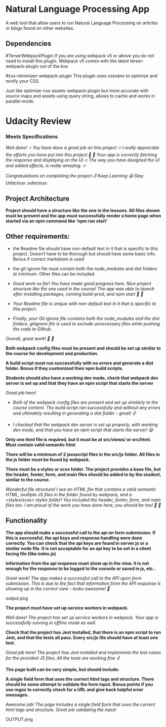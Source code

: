 # Natural Language Processing App
A web tool that allow users to run Natural Language Processing on articles or blogs found on other websites.

## Dependencies
#TerserWebpackPlugin
If you are using webpack v5 or above you do not need to install this plugin. Webpack v5 comes with the latest terser-webpack-plugin out of the box

#css-minimizer-webpack-plugin
This plugin uses cssnano to optimize and minify your CSS.

Just like optimize-css-assets-webpack-plugin but more accurate with source maps and assets using query string, allows to cache and works in parallel mode.

# Udacity Review

### Meets Specifications

*Well done! :star: You have done a great job on this project :fire: I really appreciate the efforts you have put into this project :clap: :clap: Your app is correctly fetching the response and displaying on the UI :fire: The way you have designed the UI and added effects, is really amazing. :fire:*

*Congratulations on completing the project :v:*
*Keep Learning :smiley:*
*Stay Udacious :udacious:*

## Project Architecture
**Project should have a structure like the one in the lessons. All files shown must be present and the app must successfully render a home page when started via an npm command like ‘npm run start’**

## Other requirements:

- the Readme file should have non-default text in it that is specific to this project. Doesn’t have to be thorough but should have some basic info. Bonus if correct markdown is used

- the git ignore file must contain both the node_modules and dist folders at minimum. Other files can be included.

- *Good work so far! You have made good progress here. Nice project structure like the one used in the course! The app was able to launch after installing packages, running build-prod, and npm start :clap: :clap:*

- *Your Readme file is unique with non-default text in it that is specific to this project.*

- *Finally, your Git ignore file contains both the node_modules and the dist folders. gitignore file is used to exclude unnecessary files while pushing the code to Github.*

*Overall, great work! :clap: :clap:*

**Both webpack config files must be present and should be set up similar to the course for development and production.**

**A build script must run successfully with no errors and generate a dist folder. Bonus if they customized their npm build scripts.**

**Students should also have a working dev mode, check that webpack dev server is set up and that they have an npm script that starts the server**

*Great job here!*

- *Both of the webpack config files are present and set up similarly to the course content. The build script ran successfully and without any errors and ultimately resulting in generating a dist folder - great! :v:*

- *I checked that the webpack dev server is set up properly, with working dev mode, and that you have an npm script that starts the server! :smile:*

**Only one html file is required, but it must be at src/views/ or src/html. Must contain valid semantic html**

**There will be a minimum of 2 javascript files in the src/js folder. All files in the js folder must be found by webpack.**

**There must be a styles or scss folder. The project provides a base file, but the header, footer, form, and main files should be added to by the student, similar to the course.**

*Wonderful file structure! I see an HTML file that contains a valid semantic HTML, multiple JS files in the folder found by webpack, and a <styles/scss> styles folder! You included the header, footer, form, and main files too. I am proud of the work you have done here, you should be too! :clap: :clap:*

## Functionality
**The app should make a successful call to the api on form submission. If this is successful, the api keys and response handling were done correctly. You can check that the api keys are found in server.js or a similar node file. It is not acceptable for an api key to be set in a client facing file (like index.js)**

**Information from the api response must show up in the view. It is not enough for the response to be logged to the console or saved in js, etc..**

*Great work! The app makes a successful call to the API upon form submission. This is due to the fact that information from the API response is showing up in the correct view - looks awesome! :tada:*

output.png

**The project must have set up service workers in webpack.**

*Well done! The project has set up service workers in webpack. Your app is successfully running in offline mode as well.*


**Check that the project has Jest installed, that there is an npm script to run Jest, and that the tests all pass. Every src/js file should have at least one test.**

*Good job here! The project has Jest installed and implements the test cases for the provided JS files. All the tests are working fine :v:*


**The page built can be very simple, but should include:**

**A single field form that uses the correct html tags and structure. There should be some attempt to validate the form input. Bonus points if you use regex to correctly check for a URL and give back helpful error messages.**

*Awesome job! The page includes a single field form that uses the correct html tags and structure. Great job validating the input!*

OUTPUT.png
